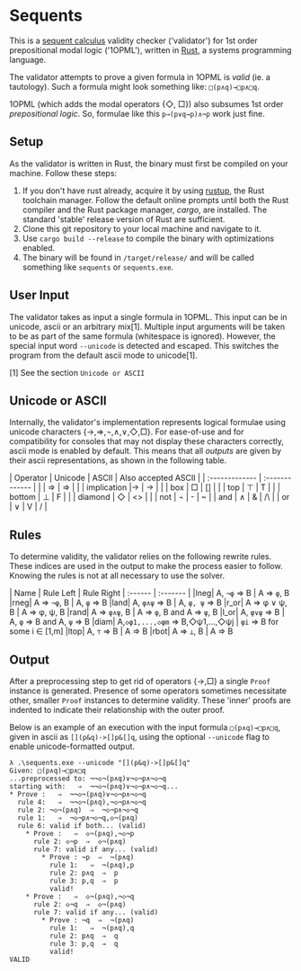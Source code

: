 # Sequents

This is a [sequent calculus](https://en.wikipedia.org/wiki/Sequent_calculus) validity checker ('validator') for 1st order prepositional modal logic ('1OPML'), written in [Rust](https://www.rust-lang.org), a systems programming language.

The validator attempts to prove a given formula in 1OPML is _valid_ (ie. a tautology). Such a formula might look something like: `□(p∧q)→□p∧□q`.

1OPML (which adds the modal operators {◇, □}) also subsumes 1st order _prepositional logic_. So, formulae like this `p→(p∨q→p)∧¬p` work just fine.

## Setup

As the validator is written in Rust, the binary must first be compiled on your machine. Follow these steps:
1. If you don't have rust already, acquire it by using [rustup](https://www.rustup.rs), the Rust toolchain manager. Follow the default online prompts until both the Rust compiler and the Rust package manager, _cargo_, are installed. The standard 'stable' release version of Rust are sufficient.
1. Clone this git repository to your local machine and navigate to it.
1. Use `cargo build --release` to compile the binary with optimizations enabled.
1. The binary will be found in `/target/release/` and will be called something like `sequents` or `sequents.exe`.

## User Input

The validator takes as input a single formula in 1OPML. This input can be in unicode, ascii or an arbitrary mix[1]. Multiple input arguments will be taken to be as part of the same formula (whitespace is ignored). However, the special input word `--unicode` is detected and escaped. This switches the program from the default ascii mode to unicode[1].

[1] See the section `Unicode or ASCII`

## Unicode or ASCII
Internally, the validator's implementation represents logical formulae using unicode characters {→,⇒,¬,∧,∨,◇,□}. For ease-of-use and for compatibility for consoles that may not display these characters correctly, ascii mode is enabled by default. This means that all _outputs_ are given by their ascii representations, as shown in the following table.

| Operator     | Unicode | ASCII | Also accepted ASCII |
| :------------- | :------------- |
|      | ⇒ | =>    |    |
| implication   |→ | ->     |   |
| box | □ | [] | |
| top | ⊤ | T | |
| bottom | ⊥ | F | |
| diamond | ◇ | <> | |
| not   | ¬ | -     | ~  |
| and   | ∧ | &     | /\ |
| or    | ∨ | V     | \/ |

## Rules

To determine validity, the validator relies on the following rewrite rules. These indices are used in the output to make the process easier to follow. Knowing the rules is not at all necessary to use the solver.

| Name | Rule Left | Rule Right
| :------ | :------- |
|lneg| A, `¬φ` ⇒ B | A ⇒ `φ`, B
|rneg| A ⇒ `¬φ`, B | A, `φ` ⇒ B
|land| A, `φ∧ψ` ⇒ B | A, `φ, ψ` ⇒ B
|r_or| A ⇒ φ ∨ ψ, B | A ⇒ φ, ψ, B
|rand| A ⇒ `φ∧ψ`, B | A ⇒ `φ`, B and A ⇒ `ψ`, B
|l_or| A, `φ∨ψ` ⇒ B | A, `φ` ⇒ B and A, `ψ` ⇒ B
|diam| A,`◇φ1,...,◇φm` ⇒ B,◇ψ1,...,◇ψj | `φi` ⇒ B for some i ∈ [1,m]
|ltop| A, `⊤` ⇒ B | A ⇒ B
|rbot| A ⇒ `⊥`, B | A ⇒ B

## Output

After a preprocessing step to get rid of operators {→,□} a single `Proof` instance is generated. Presence of some operators sometimes necessitate other, smaller `Proof` instances to determine validity. These 'inner' proofs are indented to indicate their relationship with the outer proof.

Below is an example of an execution with the input formula `□(p∧q)→□p∧□q`, given in ascii as `[](p&q)->[]p&[]q`, using the optional `--unicode` flag to enable unicode-formatted output.

```
λ .\sequents.exe --unicode "[](p&q)->[]p&[]q"
Given: □(p∧q)→□p∧□q
...preprocessed to: ¬¬◇¬(p∧q)∨¬◇¬p∧¬◇¬q
starting with:   ⇒  ¬¬◇¬(p∧q)∨¬◇¬p∧¬◇¬q...
* Prove :   ⇒  ¬¬◇¬(p∧q)∨¬◇¬p∧¬◇¬q
  rule 4:   ⇒  ¬¬◇¬(p∧q),¬◇¬p∧¬◇¬q
  rule 2: ¬◇¬(p∧q)  ⇒  ¬◇¬p∧¬◇¬q
  rule 1:   ⇒  ¬◇¬p∧¬◇¬q,◇¬(p∧q)
  rule 6: valid if both... (valid)
    * Prove :   ⇒  ◇¬(p∧q),¬◇¬p
      rule 2: ◇¬p  ⇒  ◇¬(p∧q)
      rule 7: valid if any... (valid)
        * Prove : ¬p  ⇒  ¬(p∧q)
          rule 1:   ⇒  ¬(p∧q),p
          rule 2: p∧q  ⇒  p
          rule 3: p,q  ⇒  p
          valid!
    * Prove :   ⇒  ◇¬(p∧q),¬◇¬q
      rule 2: ◇¬q  ⇒  ◇¬(p∧q)
      rule 7: valid if any... (valid)
        * Prove : ¬q  ⇒  ¬(p∧q)
          rule 1:   ⇒  ¬(p∧q),q
          rule 2: p∧q  ⇒  q
          rule 3: p,q  ⇒  q
          valid!
VALID
```
